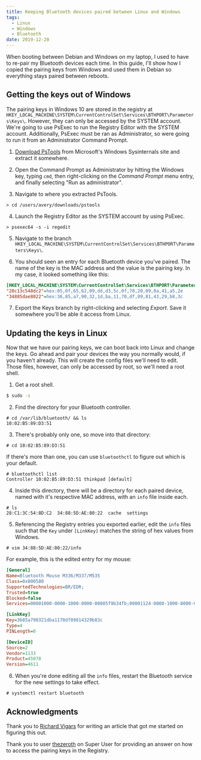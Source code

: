 ```yaml
---
title: Keeping Bluetooth devices paired between Linux and Windows
tags:
  - Linux
  - Windows
  - Bluetooth
date: 2019-12-20
---
```


When booting between Debian and Windows on my laptop, I used to have to re-pair my Bluetooth devices each time. In this guide, I'll show how I copied the pairing keys from Windows and used them in Debian so everything stays paired between reboots.

<!--more-->

## Getting the keys out of Windows

The pairing keys in Windows 10 are stored in the registry at `HKEY_LOCAL_MACHINE\SYSTEM\CurrentControlSet\Services\BTHPORT\Parameters\Keys\`. However, they can only be accessed by the SYSTEM account. We're going to use PsExec to run the Registry Editor with the SYSTEM account. Additionally, PsExec must be ran as Administrator, so were going to run it from an Administrator Command Prompt.

1. [Download PsTools][pstools] from Microsoft's Windows Sysinternals site and extract it somewhere.

2. Open the Command Prompt as Administrator by hitting the Windows key, typing `cmd`, then right-clicking on the _Command Prompt_ menu entry, and finally selecting "Run as administrator".

3. Navigate to where you extracted PsTools.

```
> cd /users/avery/downloads/pstools
```

4. Launch the Registry Editor as the SYSTEM account by using PsExec.

```
> psexec64 -s -i regedit
```

5. Navigate to the branch `HKEY_LOCAL_MACHINE\SYSTEM\CurrentControlSet\Services\BTHPORT\Parameters\Keys\`.

6. You should seen an entry for each Bluetooth device you've paired. The name of the key is the MAC address and the value is the pairing key. In my case, it looked something like this:

```ini
[HKEY_LOCAL_MACHINE\SYSTEM\CurrentControlSet\Services\BTHPORT\Parameters\Keys\1002b589d351]
"28c13c548dc2"=hex:05,0f,65,62,09,dd,d3,5c,0f,78,20,09,8a,41,a5,2e
"34885dae8022"=hex:36,85,a7,90,32,1d,ba,11,70,df,89,81,43,29,b8,3c
```

7. Export the Keys branch by right-clicking and selecting _Export_. Save it somewhere you'll be able it access from Linux.

## Updating the keys in Linux

Now that we have our pairing keys, we can boot back into Linux and change the keys. Go ahead and pair your devices the way you normally would, if you haven't already. This will create the config files we'll need to edit. Those files, however, can only be accessed by root, so we'll need a root shell.

1. Get a root shell.

```sh
$ sudo -s
```

2. Find the directory for your Bluetooth controller.

```
# cd /var/lib/bluetooth/ && ls
10:02:B5:89:D3:51
```

3. There's probably only one, so move into that directory:

```
# cd 10:02:B5:89:D3:51
```

If there's more than one, you can use `bluetoothctl` to figure out which is your default.

```
# bluetoothctl list
Controller 10:02:B5:89:D3:51 thinkpad [default]
```

4. Inside this directory, there will be a directory for each paired device, named with it's respective MAC address, with an `info` file inside each.

```
# ls
28:C1:3C:54:8D:C2  34:88:5D:AE:80:22  cache  settings
```

5. Referencing the Registry entries you exported earlier, edit the `info` files such that the `Key` under `[LinkKey]` matches the string of hex values from Windows.

```
# vim 34:88:5D:AE:80:22/info
```

For example, this is the edited entry for my mouse:

```ini
[General]
Name=Bluetooth Mouse M336/M337/M535
Class=0x000580
SupportedTechnologies=BR/EDR;
Trusted=true
Blocked=false
Services=00001000-0000-1000-8000-00805f9b34fb;00001124-0000-1000-8000-00805f9b34fb;00001200-0000-1000-8000-00805f9b34fb;

[LinkKey]
Key=3685a790321dba1170df89814329b83c
Type=4
PINLength=0

[DeviceID]
Source=2
Vendor=1133
Product=45078
Version=4611
```

6. When you're done editing all the `info` files, restart the Bluetooth service for the new settings to take effect.

```
# systemctl restart bluetooth
```

## Acknowledgments

Thank you to [Richard Vigars][richardvigars] for writing an article that got me started on figuring this out.

Thank you to user [thezeroth][thezeroth] on Super User for providing an answer on how to access the pairing keys in the Registry.

[pstools]: https://docs.microsoft.com/en-us/sysinternals/downloads/psexec "PsExec - Windows Sysinternals | Microsoft Docs"
[richardvigars]: https://medium.com/@richardvigars/where-to-find-bluetooth-link-keys-in-the-windows-registry-for-the-ekobuy-usb-dongle-csr-harmony-b7777c90b41 "Finding Bluetooth link key in Windows 7, to double pair a device on dualboot computer - Super User"
[thezeroth]: https://superuser.com/questions/229930/finding-bluetooth-link-key-in-windows-7-to-double-pair-a-device-on-dualboot-com/835710#835710 "Where to find Bluetooth link keys in the Windows registry for the EkoBuy USB dongle / CSR Harmony stack"
